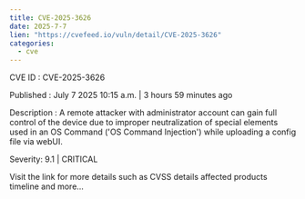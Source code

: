 ```yaml
--- 
title: CVE-2025-3626
date: 2025-7-7
lien: "https://cvefeed.io/vuln/detail/CVE-2025-3626"
categories:
  - cve
---
```


CVE ID : CVE-2025-3626

Published :  July 7
2025
10:15 a.m. | 3 hours
59 minutes ago

Description : A remote attacker with administrator account can gain full control of the device due to improper neutralization of special elements used in an OS Command ('OS Command Injection') while uploading a config file via webUI.

Severity: 9.1 | CRITICAL

Visit the link for more details
such as CVSS details
affected products
timeline
and more...
